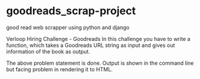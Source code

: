 # goodreads_scrap-project
good read web scrapper using python and django


Verloop Hiring Challenge - Goodreads
In this challenge you have to write a function, which takes a Goodreads URL string as input and
gives out information of the book as output.

The above problem statement is done. Output is shown in the command line but facing problem in rendering it to HTML.
